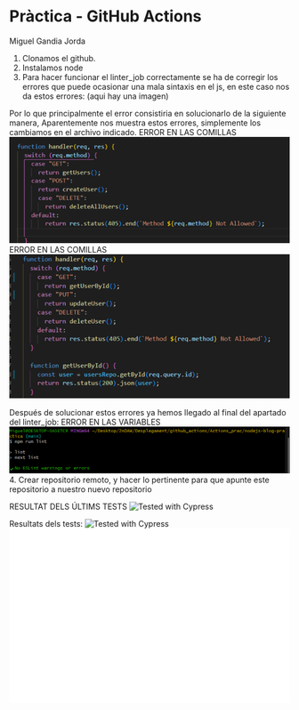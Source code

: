 # Pràctica - GitHub Actions
Miguel Gandia Jorda

1. Clonamos el github.
2. Instalamos node
3. Para hacer funcionar el linter_job correctamente se ha de corregir los errores que puede ocasionar una mala sintaxis en el js, en este caso nos da estos errores:
 (aqui hay una imagen) 

Por lo que principalmente el error consistiria en solucionarlo de la siguiente manera,
Aparentemente nos muestra estos errores, simplemente los cambiamos en el archivo indicado.
ERROR EN LAS COMILLAS
 ![ERROR EN LAS COMILLAS](./img/image1.png)
 ERROR EN LAS COMILLAS
 ![ERROR EN LAS COMILLAS](./img/image2.png)

Después de solucionar estos errores ya hemos llegado al final del apartado del linter_job:
ERROR EN LAS VARIABLES
 ![ERROR EN LAS VARIABLES](./img/image3.png)
4. Crear repositorio remoto, y hacer lo pertinente para que apunte este repositorio a nuestro nuevo repositorio




RESULTAT DELS ÚLTIMS TESTS
![Tested with Cypress](https://img.shields.io/badge/tested%20with-Cypress-04C38E.svg)

Resultats dels tests:
![Tested with Cypress](https://img.shields.io/badge/tested%20with-Cypress-04C38E.svg)![Metrics](./github-metrics.svg)
